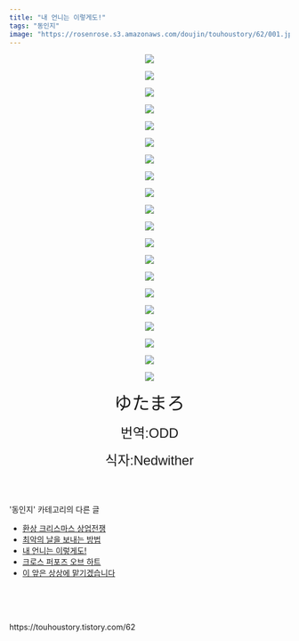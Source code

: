```yaml
---
title: "내 언니는 이렇게도!"
tags: "동인지"
image: "https://rosenrose.s3.amazonaws.com/doujin/touhoustory/62/001.jpg"
---
```

<div class="article">
<div class="tt_article_useless_p_margin"><p style="text-align: center; clear: none; float: none;"><img src="{{ site.imgserver1 }}/touhoustory/62/001.jpg"/></p><p style="text-align: center; clear: none; float: none;"><img src="{{ site.imgserver1 }}/touhoustory/62/002.jpg"/></p><p style="text-align: center; clear: none; float: none;"><img src="{{ site.imgserver1 }}/touhoustory/62/003.jpg"/></p><p style="text-align: center; clear: none; float: none;"><img src="{{ site.imgserver1 }}/touhoustory/62/004.jpg"/></p><p style="text-align: center; clear: none; float: none;"><img src="{{ site.imgserver1 }}/touhoustory/62/005.jpg"/></p><p style="text-align: center; clear: none; float: none;"><img src="{{ site.imgserver1 }}/touhoustory/62/006.jpg"/></p><p style="text-align: center; clear: none; float: none;"><img src="{{ site.imgserver1 }}/touhoustory/62/007.jpg"/></p><p style="text-align: center; clear: none; float: none;"><img src="{{ site.imgserver1 }}/touhoustory/62/008.jpg"/></p><p style="text-align: center; clear: none; float: none;"><img src="{{ site.imgserver1 }}/touhoustory/62/009.jpg"/></p><p style="text-align: center; clear: none; float: none;"><img src="{{ site.imgserver1 }}/touhoustory/62/010.jpg"/></p><p style="text-align: center; clear: none; float: none;"><img src="{{ site.imgserver1 }}/touhoustory/62/011.jpg"/></p><p style="text-align: center; clear: none; float: none;"><img src="{{ site.imgserver1 }}/touhoustory/62/012.jpg"/></p><p style="text-align: center; clear: none; float: none;"><img src="{{ site.imgserver1 }}/touhoustory/62/013.jpg"/></p><p style="text-align: center; clear: none; float: none;"><img src="{{ site.imgserver1 }}/touhoustory/62/014.jpg"/></p><p style="text-align: center; clear: none; float: none;"><img src="{{ site.imgserver1 }}/touhoustory/62/015.jpg"/></p><p style="text-align: center; clear: none; float: none;"><img src="{{ site.imgserver1 }}/touhoustory/62/016.jpg"/></p><p style="text-align: center; clear: none; float: none;"><img src="{{ site.imgserver1 }}/touhoustory/62/017.jpg"/></p><p style="text-align: center; clear: none; float: none;"><img src="{{ site.imgserver1 }}/touhoustory/62/018.jpg"/></p><p style="text-align: center; clear: none; float: none;"><img src="{{ site.imgserver1 }}/touhoustory/62/019.jpg"/></p><p style="text-align: center; clear: none; float: none;"><img src="{{ site.imgserver1 }}/touhoustory/62/020.jpg"/></p><p style="text-align: center;"><span style='font-size: 18pt; font-family: "맑은 고딕", sans-serif;'></span><span style='font-family: "맑은 고딕", sans-serif; font-size: 24pt;'></span><font face="맑은 고딕, sans-serif"><span style="font-size: 32px;">ゆたまろ</span></font></p><p style="text-align: center;"><font face="맑은 고딕, sans-serif"><span style="font-size: 18pt;">번역:ODD</span></font></p><p style="text-align: center;"><font face="맑은 고딕, sans-serif"><span style="font-size: 18pt;">식자:Nedwither</span></font></p> </div></div><br/>
<div class="tagTrail">
</div><br/>
<div class="another">
<p>'동인지' 카테고리의 다른 글</p>
<ul>
<li><a href="/touhoustory_64">환상 크리스마스 상업전쟁</a></li>
<li><a href="/touhoustory_63">최악의 날을 보내는 방법</a></li>
<li><a href="/touhoustory_62">내 언니는 이렇게도!</a></li>
<li><a href="/touhoustory_61">크로스 퍼포즈 오브 하트</a></li>
<li><a href="/touhoustory_60">이 앞은 상상에 맡기겠습니다</a></li>
</ul>
</div><br/>
<div class="cb_lstcomment">
</div><br/>
<br/>
<p id="refer">https://touhoustory.tistory.com/62</p>
<br/>
